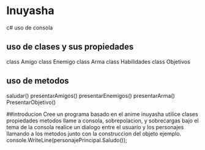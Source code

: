 # Inuyasha
c# uso de consola
## uso de clases y sus propiedades 
class Amigo 
class Enemigo
class Arma
class Habilidades
class Objetivos
## uso de metodos 
saludar()
presentarAmigos()
presentarEnemigos()
presentarArma()
PresentarObjetivo()

##introducion 
Cree un programa basado en el anime inuyasha utilice clases propiedades metodos llame a consola, sobrepolacion, y sobrecargas bajo el tema de la consola realice un dialogo
entre el usuario y los personajes llamando a los metodos junto con la construccion del objeto ejemplo.
                              console.WriteLine(personajePrincipal.Saludo());

